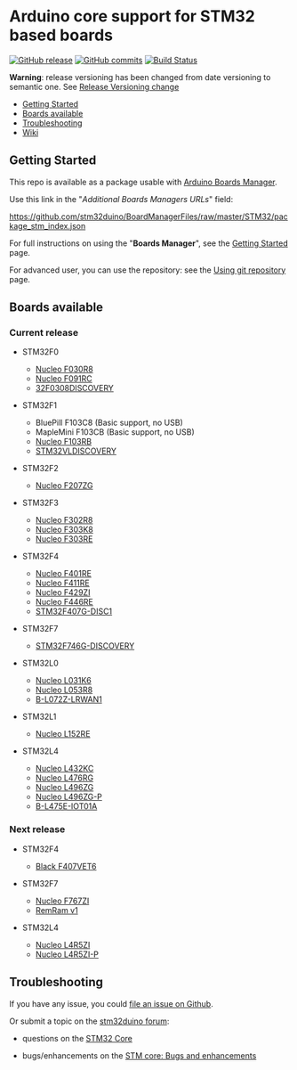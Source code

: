 # Arduino core support for STM32 based boards
[![GitHub release](https://img.shields.io/github/release/stm32duino/Arduino_Core_STM32.svg)](https://github.com/stm32duino/Arduino_Core_STM32/releases/latest)
[![GitHub commits](https://img.shields.io/github/commits-since/stm32duino/Arduino_Core_STM32/1.3.0.svg)](https://github.com/stm32duino/Arduino_Core_STM32/compare/1.3.0...master)
[![Build Status](https://travis-ci.com/stm32duino/Arduino_Core_STM32.svg?branch=master)](https://travis-ci.com/stm32duino/Arduino_Core_STM32)

**Warning**: release versioning has been changed from date versioning to semantic one. See [Release Versioning change](https://github.com/stm32duino/wiki/wiki/Release-Versioning-change)

* [Getting Started](https://github.com/stm32duino/Arduino_Core_STM32#getting-started)<br>
* [Boards available](https://github.com/stm32duino/Arduino_Core_STM32#boards-available)<br>
* [Troubleshooting](https://github.com/stm32duino/Arduino_Core_STM32#troubleshooting)<br>
* [Wiki](https://github.com/stm32duino/wiki/wiki/)

## Getting Started

This repo is available as a package usable with [Arduino Boards Manager](https://www.arduino.cc/en/guide/cores).

Use this link in the "*Additional Boards Managers URLs*" field:

https://github.com/stm32duino/BoardManagerFiles/raw/master/STM32/package_stm_index.json


For full instructions on using the "**Boards Manager**", see the [Getting Started](https://github.com/stm32duino/wiki/wiki/Getting-Started) page.

For advanced user, you can use the repository: see the [Using git repository](https://github.com/stm32duino/wiki/wiki/Using-git-repository) page.

## Boards available
### Current release
  * STM32F0
    * [Nucleo F030R8](http://www.st.com/en/evaluation-tools/nucleo-f030r8.html)
    * [Nucleo F091RC](http://www.st.com/en/evaluation-tools/nucleo-f091rc.html)
    * [32F0308DISCOVERY](http://www.st.com/en/evaluation-tools/32f0308discovery.html)

  * STM32F1
    * BluePill F103C8 (Basic support, no USB)
    * MapleMini F103CB (Basic support, no USB)
    * [Nucleo F103RB](http://www.st.com/en/evaluation-tools/nucleo-f103rb.html)
    * [STM32VLDISCOVERY](https://community.st.com/external-link.jspa?url=http%3A%2F%2Fwww.st.com%2Fen%2Fevaluation-tools%2Fstm32vldiscovery.html)

  * STM32F2
    * [Nucleo F207ZG](http://www.st.com/en/evaluation-tools/nucleo-f207zg.html)

  * STM32F3
    * [Nucleo F302R8](http://www.st.com/en/evaluation-tools/nucleo-f302r8.html)
    * [Nucleo F303K8](http://www.st.com/en/evaluation-tools/nucleo-f303k8.html)
    * [Nucleo F303RE](http://www.st.com/en/evaluation-tools/nucleo-f303re.html)
 
  * STM32F4
    * [Nucleo F401RE](http://www.st.com/en/evaluation-tools/nucleo-f401re.html)
    * [Nucleo F411RE](http://www.st.com/en/evaluation-tools/nucleo-f411re.html)
    * [Nucleo F429ZI](http://www.st.com/en/evaluation-tools/nucleo-f429zi.html)
    * [Nucleo F446RE](http://www.st.com/en/evaluation-tools/nucleo-f446re.html)
    * [STM32F407G-DISC1](http://www.st.com/en/evaluation-tools/stm32f4discovery.html)

  * STM32F7
    * [STM32F746G-DISCOVERY](http://www.st.com/en/evaluation-tools/32f746gdiscovery.html)

  * STM32L0
    * [Nucleo L031K6](http://www.st.com/en/evaluation-tools/nucleo-l031k6.html)
    * [Nucleo L053R8](http://www.st.com/en/evaluation-tools/nucleo-l053r8.html)
    * [B-L072Z-LRWAN1](http://www.st.com/en/evaluation-tools/b-l072z-lrwan1.html)

  * STM32L1
    * [Nucleo L152RE](http://www.st.com/en/evaluation-tools/nucleo-l152re.html)

  * STM32L4
    * [Nucleo L432KC](http://www.st.com/en/evaluation-tools/nucleo-l432kc.html)
    * [Nucleo L476RG](http://www.st.com/en/evaluation-tools/nucleo-l476rg.html)
    * [Nucleo L496ZG](http://www.st.com/en/evaluation-tools/nucleo-l496zg.html)
    * [Nucleo L496ZG-P](http://www.st.com/en/evaluation-tools/nucleo-l496zg-p.html)
    * [B-L475E-IOT01A](http://www.st.com/en/evaluation-tools/b-l475e-iot01a.html)

### Next release
  * STM32F4
    * [Black F407VET6](http://wiki.stm32duino.com/index.php?title=STM32F407#.22Black_VET6.22_STM32F407VET6_Variant)

  * STM32F7
    * [Nucleo F767ZI](http://www.st.com/en/evaluation-tools/nucleo-f767zi.html)
    * [RemRam v1](https://github.com/hasenbanck/remram)

  * STM32L4
    * [Nucleo L4R5ZI](http://www.st.com/en/evaluation-tools/nucleo-l4r5zi.html)
    * [Nucleo L4R5ZI-P](http://www.st.com/en/evaluation-tools/nucleo-l4r5zi-p.html)



## Troubleshooting

If you have any issue, you could [file an issue on Github](https://github.com/stm32duino/Arduino_Core_STM32/issues/new).

Or submit a topic on the [stm32duino forum](http://stm32duino.com):

 * questions on the [STM32 Core](http://stm32duino.com/viewforum.php?f=48)

 * bugs/enhancements on the [STM core: Bugs and enhancements](http://stm32duino.com/viewforum.php?f=49)
